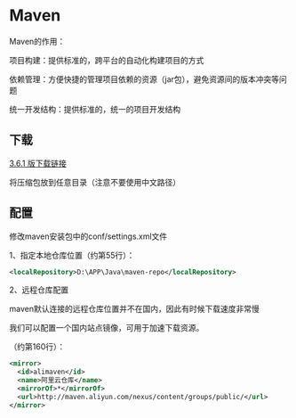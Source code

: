 # Maven

Maven的作用：

项目构建：提供标准的，跨平台的自动化构建项目的方式

依赖管理：方便快捷的管理项目依赖的资源（jar包），避免资源间的版本冲突等问题

统一开发结构：提供标准的，统一的项目开发结构

## 下载

[3.6.1 版下载链接](https://archive.apache.org/dist/maven/maven-3/3.6.1/binaries/)

将压缩包放到任意目录（注意不要使用中文路径）

## 配置

修改maven安装包中的conf/settings.xml文件

1、指定本地仓库位置（约第55行）：

```xml
<localRepository>D:\APP\Java\maven-repo</localRepository>
```

2、远程仓库配置

maven默认连接的远程仓库位置并不在国内，因此有时候下载速度非常慢

我们可以配置一个国内站点镜像，可用于加速下载资源。

（约第160行）：

``` xml
<mirror>
  <id>alimaven</id>
  <name>阿里云仓库</name>
  <mirrorOf>*</mirrorOf>
  <url>http://maven.aliyun.com/nexus/content/groups/public/</url>
</mirror>
```
